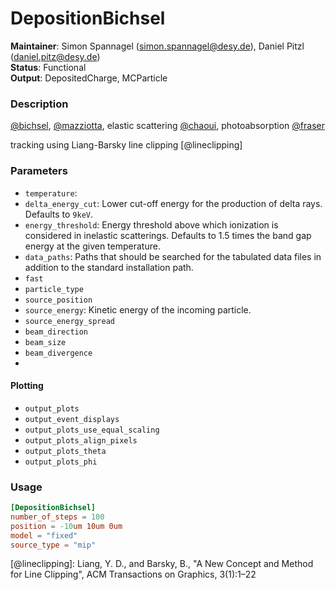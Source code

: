 # DepositionBichsel
**Maintainer**: Simon Spannagel (<simon.spannagel@desy.de>), Daniel Pitzl (<daniel.pitz@desy.de>)  
**Status**: Functional  
**Output**: DepositedCharge, MCParticle

### Description

[@bichsel], [@mazziotta], elastic scattering [@chaoui], photoabsorption [@fraser]

tracking using Liang-Barsky line clipping [@lineclipping]
### Parameters
* `temperature`:
* `delta_energy_cut`: Lower cut-off energy for the production of delta rays. Defaults to `9keV`.
* `energy_threshold`: Energy threshold above which ionization is considered in inelastic scatterings. Defaults to 1.5 times the band gap energy at the given temperature.
* `data_paths`: Paths that should be searched for the tabulated data files in addition to the standard installation path.
* `fast`
* `particle_type`
* `source_position`
* `source_energy`: Kinetic energy of the incoming particle.
* `source_energy_spread`
* `beam_direction`
* `beam_size`
* `beam_divergence`
*

#### Plotting
* `output_plots`
* `output_event_displays`
* `output_plots_use_equal_scaling`
* `output_plots_align_pixels`
* `output_plots_theta`
* `output_plots_phi`

### Usage

```toml
[DepositionBichsel]
number_of_steps = 100
position = -10um 10um 0um
model = "fixed"
source_type = "mip"
```


[@bichsel]: http://prola.aps.org/abstract/RMP/v60/i3/p663_1
[@mazziotta]: https://doi.org/10.1016/j.nima.2004.05.127
[@chaoui]: https://doi.org/10.1088/0953-8984/18/45/016
[@fraser]: https://doi.org/10.1016/0168-9002(94)91185-1
[@lineclipping]: Liang, Y. D., and Barsky, B., "A New Concept and Method for Line Clipping", ACM Transactions on Graphics, 3(1):1–22
